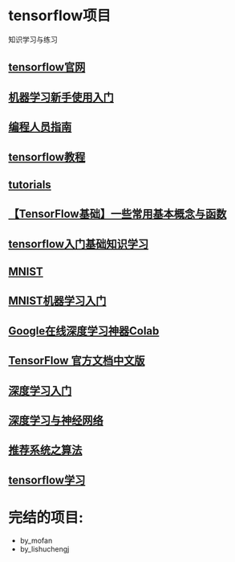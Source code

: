 # tensorflow项目 #

  知识学习与练习
  
  
## [tensorflow官网](https://tensorflow.google.cn/) ##
  

## [机器学习新手使用入门](https://tensorflow.google.cn/get_started/get_started_for_beginners) ##


## [编程人员指南](https://tensorflow.google.cn/programmers_guide/) ##


## [tensorflow教程](https://tensorflow.google.cn/programmers_guide/low_level_intro) ##



## [tutorials](https://tensorflow.google.cn/tutorials/layers) ##


## [【TensorFlow基础】一些常用基本概念与函数](https://www.imooc.com/article/32447) ##


## [tensorflow入门基础知识学习](https://www.imooc.com/article/30467 ) ##
 

## [ MNIST ](http://yann.lecun.com/exdb/mnist/) ##
    
## [MNIST机器学习入门](http://wiki.jikexueyuan.com/project/tensorflow-zh/tutorials/mnist_beginners.html) ##

## [Google在线深度学习神器Colab](https://www.jianshu.com/p/81eae79ee78b) ##

## [TensorFlow 官方文档中文版](http://wiki.jikexueyuan.com/project/tensorflow-zh/) ##

## [深度学习入门](http://wiki.jikexueyuan.com/project/deep-learning/) ##

## [深度学习与神经网络](http://wiki.jikexueyuan.com/project/neural-networks-and-deep-learning-zh-cn/) ##

## [推荐系统之算法](http://wiki.jikexueyuan.com/project/arithmetic/) ##

## [tensorflow学习](https://blog.csdn.net/u012223913/article/category/6948987/) ##
 
 
# 完结的项目: #

-   by_mofan
-   by_lishuchengj 